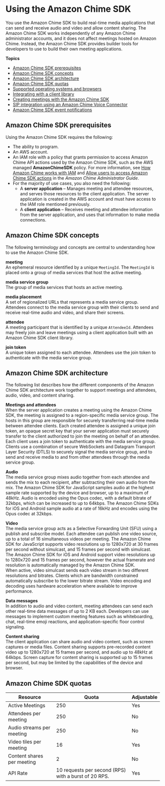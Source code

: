 # Using the Amazon Chime SDK<a name="meetings-sdk"></a>

You use the Amazon Chime SDK to build real\-time media applications that can send and receive audio and video and allow content sharing\. The Amazon Chime SDK works independently of any Amazon Chime administrator accounts, and it does not affect meetings hosted on Amazon Chime\. Instead, the Amazon Chime SDK provides builder tools for developers to use to build their own meeting applications\.

**Topics**
+ [Amazon Chime SDK prerequisites](#mtg-prereqs)
+ [Amazon Chime SDK concepts](#mtg-glossary)
+ [Amazon Chime SDK architecture](#mtg-arch)
+ [Amazon Chime SDK quotas](#mtg-limits)
+ [Supported operating systems and browsers](supported-browser-os.md)
+ [Integrating with a client library](mtgs-sdk-client-lib.md)
+ [Creating meetings with the Amazon Chime SDK](mtgs-sdk-mtgs.md)
+ [SIP integration using an Amazon Chime Voice Connector](mtgs-sdk-cvc.md)
+ [Amazon Chime SDK event notifications](mtgs-sdk-notifications.md)

## Amazon Chime SDK prerequisites<a name="mtg-prereqs"></a>

Using the Amazon Chime SDK requires the following:
+ The ability to program\.
+ An AWS account\.
+ An IAM role with a policy that grants permission to access Amazon Chime API actions used by the Amazon Chime SDK, such as the AWS managed **AmazonChimeSDK** policy\. For more information, see [How Amazon Chime works with IAM](https://docs.aws.amazon.com/chime/latest/ag/security_iam_service-with-iam.html) and [Allow users to access Amazon Chime SDK actions](https://docs.aws.amazon.com/chime/latest/ag/security_iam_id-based-policy-examples.html#security_iam_id-based-policy-examples-chime-sdk) in the *Amazon Chime Administrator Guide*\.
+ For the majority of use cases, you also need the following:
  + A **server application** – Manages meeting and attendee resources, and serves those resources to the client application\. The server application is created in the AWS account and must have access to the IAM role mentioned previously\.
  + A **client application** – Receives meeting and attendee information from the server application, and uses that information to make media connections\.

## Amazon Chime SDK concepts<a name="mtg-glossary"></a>

The following terminology and concepts are central to understanding how to use the Amazon Chime SDK\.

**meeting**  
An ephemeral resource identified by a unique `MeetingId`\. The `MeetingId` is placed onto a group of media services that host the active meeting\.

**media service group**  
The group of media services that hosts an active meeting\.

**media placement**  
A set of regionalized URLs that represents a media service group\. Attendees connect to the media service group with their clients to send and receive real\-time audio and video, and share their screens\.

**attendee**  
A meeting participant that is identified by a unique `AttendeeId`\. Attendees may freely join and leave meetings using a client application built with an Amazon Chime SDK client library\.

**join token**  
A unique token assigned to each attendee\. Attendees use the join token to authenticate with the media service group\.

## Amazon Chime SDK architecture<a name="mtg-arch"></a>

The following list describes how the different components of the Amazon Chime SDK architecture work together to support meetings and attendees, audio, video, and content sharing\.

**Meetings and attendees**  
When the server application creates a meeting using the Amazon Chime SDK, the meeting is assigned to a region\-specific media service group\. The hosts in this group are responsible for securely transferring real\-time media between attendee clients\. Each created attendee is assigned a unique join token, an opaque secret key that your server application must securely transfer to the client authorized to join the meeting on behalf of an attendee\. Each client uses a join token to authenticate with the media service group\. Clients use a combination of secure WebSockets and Datagram Transport Layer Security \(DTLS\) to securely signal the media service group, and to send and receive media to and from other attendees through the media service group\.

**Audio**  
The media service group mixes audio together from each attendee and sends the mix to each recipient, after subtracting their own audio from the mix\. The Amazon Chime SDK for JavaScript samples audio at the highest sample rate supported by the device and browser, up to a maximum of 48kHz\. Audio is encoded using the Opus codec, with a default bitrate of 32kbps, which can be increased to up to 64kbps\. The Amazon Chime SDKs for iOS and Android sample audio at a rate of 16kHz and encodes using the Opus codec at 32kbps\.

**Video**  
The media service group acts as a Selective Forwarding Unit \(SFU\) using a publish and subscribe model\. Each attendee can publish one video source, up to a total of 16 simultaneous videos per meeting\. The Amazon Chime SDK for JavaScript supports video resolutions up to 1280x720 at 30 frames per second without simulcast, and 15 frames per second with simulcast\. The Amazon Chime SDK for iOS and Android support video resolutions up to 1280x720 and 15 frames per second, however the actual framerate and resolution is automatically managed by the Amazon Chime SDK\.  
When active, video simulcast sends each video stream in two different resolutions and bitrates\. Clients which are bandwidth constrained automatically subscribe to the lower bitrate stream\. Video encoding and decoding uses hardware acceleration where available to improve performance\.

**Data messages**  
In addition to audio and video content, meeting attendees can send each other real\-time data messages of up to 2 KB each\. Developers can use messages to implement custom meeting features such as whiteboarding, chat, real\-time emoji reactions, and application\-specific floor control signaling\.

**Content sharing**  
The client application can share audio and video content, such as screen captures or media files\. Content sharing supports pre\-recorded content video up to 1280x720 at 15 frames per second, and audio up to 48kHz at 64kbps\. Screen capture for content sharing is supported up to 15 frames per second, but may be limited by the capabilities of the device and browser\.

## Amazon Chime SDK quotas<a name="mtg-limits"></a>


| Resource | Quota | Adjustable | 
| --- | --- | --- | 
|  Active Meetings  |  250  |  Yes  | 
|  Attendees per meeting  |  250  |  No  | 
|  Audio streams per meeting  |  250  |  No  | 
|  Video tiles per meeting  |  16  |  Yes  | 
|  Content shares per meeting  |  2  |  No  | 
|  API Rate  |  10 requests per second \(RPS\) with a burst of 20 RPS\.  |  Yes  | 